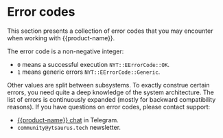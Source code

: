 # Error codes

This section presents a collection of error codes that you may encounter when working with {{product-name}}.

The error code is a non-negative integer:

- `0` means a successful execution `NYT::EErrorCode::OK`.
- `1` means generic errors `NYT::EErrorCode::Generic`.

Other values are split between subsystems. To exactly construe certain errors, you need quite a deep knowledge of the system architecture. The list of errors is continuously expanded (mostly for backward compatibility reasons). If you have questions on error codes, please contact support:
- [{{product-name}} chat](https://t.me/ytsaurus_ru) in Telegram.
- `community@ytsaurus.tech` newsletter.


